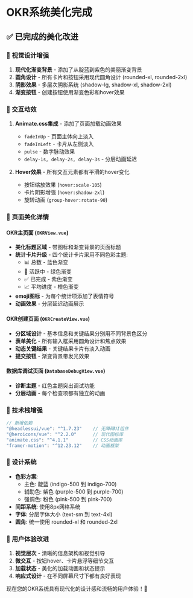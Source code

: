 # OKR系统美化完成

## ✅ 已完成的美化改进

### 🎨 视觉设计增强
1. **现代化渐变背景** - 添加了从靛蓝到紫色的美丽渐变背景
2. **圆角设计** - 所有卡片和按钮采用现代圆角设计 (rounded-xl, rounded-2xl)
3. **阴影效果** - 多层次阴影系统 (shadow-lg, shadow-xl, shadow-2xl)
4. **渐变按钮** - 创建按钮使用渐变色彩和hover效果

### 🎯 交互动效
1. **Animate.css集成** - 添加了页面加载动画效果
   - `fadeInUp` - 页面主体向上淡入
   - `fadeInLeft` - 卡片从左侧淡入
   - `pulse` - 数字脉动效果
   - `delay-1s, delay-2s, delay-3s` - 分层动画延迟

2. **Hover效果** - 所有交互元素都有平滑的hover变化
   - 按钮缩放效果 (`hover:scale-105`)
   - 卡片阴影增强 (`hover:shadow-2xl`)
   - 旋转动画 (`group-hover:rotate-90`)

### 📱 页面美化详情

#### OKR主页面 (`OKRView.vue`)
- **美化标题区域** - 带图标和渐变背景的页面标题
- **统计卡片升级** - 四个统计卡片采用不同色彩主题:
  - 📊 总数 - 蓝色渐变
  - 🚀 活跃中 - 绿色渐变
  - ✅ 已完成 - 紫色渐变
  - 📈 平均进度 - 橙色渐变
- **emoji图标** - 为每个统计项添加了表情符号
- **动画效果** - 分层延迟动画展示

#### OKR创建页面 (`OKRCreateView.vue`)
- **分区域设计** - 基本信息和关键结果分别用不同背景色区分
- **表单美化** - 所有输入框采用圆角设计和焦点效果
- **动态关键结果** - 关键结果卡片有淡入动画
- **提交按钮** - 渐变背景带发光效果

#### 数据库调试页面 (`DatabaseDebugView.vue`)
- **诊断主题** - 红色主题突出调试功能
- **分层动画** - 每个检查项都有独立的动画

### 🔧 技术栈增强
```javascript
// 新增依赖
"@headlessui/vue": "^1.7.23"    // 无障碍UI组件
"@heroicons/vue": "^2.2.0"      // 现代图标库
"animate.css": "^4.1.1"         // CSS动画库
"framer-motion": "^12.23.12"    // 动画框架
```

### 🎨 设计系统
- **色彩方案**: 
  - 主色: 靛蓝 (indigo-500 到 indigo-700)
  - 辅助色: 紫色 (purple-500 到 purple-700)
  - 强调色: 粉色 (pink-500 到 pink-700)
- **间距系统**: 使用8px网格系统
- **字体**: 分层字体大小 (text-sm 到 text-4xl)
- **圆角**: 统一使用 rounded-xl 和 rounded-2xl

### 💫 用户体验改进
1. **视觉层次** - 清晰的信息架构和视觉引导
2. **微交互** - 按钮hover、卡片悬浮等细节交互
3. **加载状态** - 美化的加载动画和状态提示
4. **响应式设计** - 在不同屏幕尺寸下都有良好表现

现在您的OKR系统具有现代化的设计感和流畅的用户体验！🎉